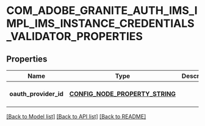 # COM_ADOBE_GRANITE_AUTH_IMS_IMPL_IMS_INSTANCE_CREDENTIALS_VALIDATOR_PROPERTIES

## Properties
Name | Type | Description | Notes
------------ | ------------- | ------------- | -------------
**oauth_provider_id** | [**CONFIG_NODE_PROPERTY_STRING**](configNodePropertyString.md) |  | [optional] [default to null]

[[Back to Model list]](../README.md#documentation-for-models) [[Back to API list]](../README.md#documentation-for-api-endpoints) [[Back to README]](../README.md)


